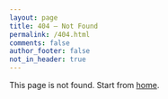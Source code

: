 ```yaml
---
layout: page
title: 404 – Not Found
permalink: /404.html
comments: false
author_footer: false
not_in_header: true
---
```


This page is not found. Start from [home](/).

